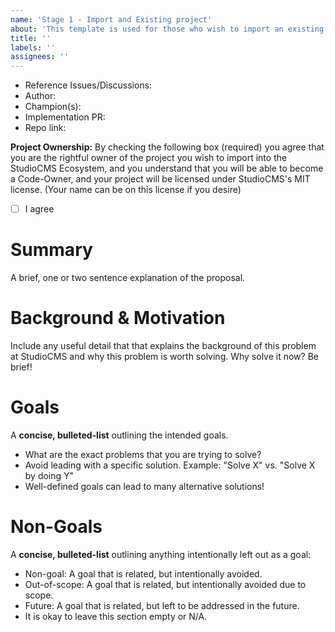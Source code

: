 ```yaml
---
name: 'Stage 1 - Import and Existing project'
about: 'This template is used for those who wish to import an existing project/repo into the StudioCMS Ecosystem'
title: ''
labels: ''
assignees: ''
---
```


<!-- 
  **This template is reserved for those who wish to import a project into the @withstudiocms org**

  If you are not importing an existing project:
  
  Instead, start a new discussion: https://github.com/withstudiocms/roadmap/discussions/new
  See README for more information: https://github.com/withstudiocms/roadmap
-->

- Reference Issues/Discussions: <!-- related issues, otherwise leave empty -->
- Author: <!-- @mention the author (probably you!) -->
- Champion(s): <!-- @mention any proposal champions (probably you!) -->
- Implementation PR: <!-- leave empty -->
- Repo link: <!-- Current project repo -->

**Project Ownership:** By checking the following box (required) you agree that you are the rightful owner of the 
project you wish to import into the StudioCMS Ecosystem, and you understand that you will be able to become a Code-Owner, 
and your project will be licensed under StudioCMS's MIT license. (Your name can be on this license if you desire)

- [ ] I agree

# Summary

A brief, one or two sentence explanation of the proposal.

# Background & Motivation

Include any useful detail that that explains the background of this problem 
at StudioCMS and why this problem is worth solving. Why solve it now? Be brief!

# Goals

A **concise, bulleted-list** outlining the intended goals. 

- What are the exact problems that you are trying to solve?
- Avoid leading with a specific solution. Example: "Solve X" vs. "Solve X by doing Y"
- Well-defined goals can lead to many alternative solutions!

# Non-Goals 

A **concise, bulleted-list** outlining anything intentionally left out as a goal:

- Non-goal: A goal that is related, but intentionally avoided.
- Out-of-scope: A goal that is related, but intentionally avoided due to scope.
- Future: A goal that is related, but left to be addressed in the future.
- It is okay to leave this section empty or N/A.

